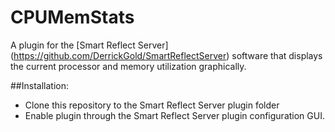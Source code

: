 # CPUMemStats
A plugin for the [Smart Reflect Server] (https://github.com/DerrickGold/SmartReflectServer) software that
displays the current processor and memory utilization graphically.


##Installation:
* Clone this repository to the Smart Reflect Server plugin folder
* Enable plugin through the Smart Reflect Server plugin configuration GUI.